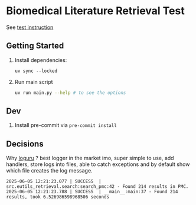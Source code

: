 # Biomedical Literature Retrieval Test

See [test instruction](./INSTRUCTIONS.md)

## Getting Started

1. Install dependencies:
   ```
   uv sync --locked
   ```

2. Run main script

   ```sh
   uv run main.py --help # to see the options
   ```

## Dev

1. Install pre-commit via ```pre-commit install```


## Decisions
Why [loguru](https://loguru.readthedocs.io/en/stable/overview.html#no-handler-no-formatter-no-filter-one-function-to-rule-them-all) ?
best logger in the market imo, super simple to use, add handlers, store logs into files, able to catch exceptions and by default show which file creates the log message.

```
2025-06-05 12:21:23.077 | SUCCESS  | src.eutils_retrieval.search:search_pmc:42 - Found 214 results in PMC.
2025-06-05 12:21:23.788 | SUCCESS  | __main__:main:37 - Found 214 results, took 6.526986598968506 seconds
```
